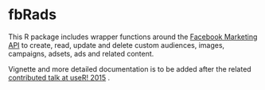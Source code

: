 # fbRads

This R package includes wrapper functions around the [Facebook Marketing API](https://developers.facebook.com/docs/marketing-apis) to create, read, update and delete custom audiences, images, campaigns, adsets, ads and related content.

Vignette and more detailed documentation is to be added after the related [contributed talk at useR! 2015](http://user2015.math.aau.dk/contributed_talks#210)
.
